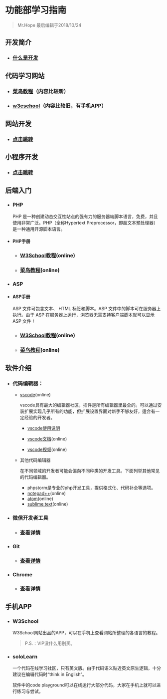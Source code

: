 # 功能部学习指南

> Mr.Hope 最后编辑于2018/10/24

## 开发简介

- ### [什么是开发](debugInstruction)

## 代码学习网站

- ### [菜鸟教程](https://www.runoob.com/)（内容比较新）
- ### [w3cschool](http://www.w3school.com.cn/)（内容比较旧，有手机APP）

## 网站开发

- ### [点击跳转](/doc/website/websiteDev)

## 小程序开发

- ### [点击跳转](/doc/miniProgram/miniProgram)

## 后端入门

- ### PHP

    PHP 是一种创建动态交互性站点的强有力的服务器端脚本语言，免费，并且使用非常广泛。PHP（全称Hypertext Preprocessor，即超文本预处理器）是一种通用开源脚本语言。

- #### PHP手册

    - ### [W3School教程](http://www.w3school.com.cn/php/index.asp)(online)
    - ### [菜鸟教程](https://www.runoob.com/php/php-tutorial.html)(online)

- ### ASP

- #### ASP手册

    ASP 文件可包含文本、 HTML 标签和脚本。ASP 文件中的脚本可在服务器上执行。由于 ASP 在服务器上运行，浏览器无需支持客户端脚本就可以显示 ASP 文件！

    - ### [W3School教程](http://www.w3school.com.cn/asp/index.asp)(online)
    - ### [菜鸟教程](https://www.runoob.com/asp/asp-tutorial.html)(online)

## 软件介绍

- ### 代码编辑器：

    - [vscode](https://code.visualstudio.com/)(online)

        vscode具有最大的编辑器社区，插件是所有编辑器里最全的。可以通过安装扩展实现几乎所有的功能，但扩展设置界面对新手不够友好，适合有一定经验的开发者。

        - [vscode使用说明](/doc/software/vscode/vscodeInstruction)

        - [vscode文档](https://code.visualstudio.com/docs)(online)

        - [vscode视频](https://code.visualstudio.com/docs/getstarted/introvideos)(online)

    - 其他代码编辑器

        在不同领域的开发者可能会偏向不同种类的开发工具。下面列举其他常见的代码编辑器。

        - phpstorm是专业的php开发工具，提供格式化、代码补全等选项。
        - [notepad++](https://notepad-plus-plus.org/)(online)
        - [atom](https://atom.io/)(online)
        - [sublime text](https://www.sublimetext.com/3)(online)

- ### 微信开发者工具

    - ### [查看详情](/doc/miniProgram/miniProgram#微信开发者工具)

- ### Git

    - ### [查看详情](/doc/software/git/gitGuide)

- ### Chrome

    - ### [查看详情](/doc/software/Chrome)

## 手机APP

- ### W3School

    W3School网站出品的APP，可以在手机上查看网站所整理的各语言的教程。

    > P.S.：VIP没什么用别买。

- ### soloLearn

    一个代码在线学习社区，只有英文版。由于代码语义贴近英文原生逻辑，十分建议在编辑代码时“think in English”。

    软件中的code playground可以在线运行大部分代码，大家在手机上就可以进行练习与尝试。
